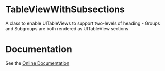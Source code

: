 TableViewWithSubsections
========================

A class to enable UITableViews to support two-levels of heading - Groups and Subgroups are both rendered as UITableView sections

Documentation
=============

See the [Online Documentation](http://corduroy.github.com/TableViewWithSubsections)